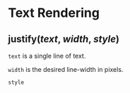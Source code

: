 # Text Rendering

## justify(_text_, _width_, _style_)

`text` is a single line of text.

`width` is the desired line-width in pixels.

`style` 

